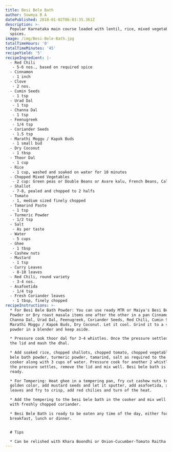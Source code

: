 ```yaml
---
title: Besi Bele Bath
author: Sowmya B A
datePublished: 2018-01-02T06:03:35.361Z
description: >-
  Popular Karnataka main course loaded with lentil, rice, mixed vegetables and
  spices.
image: /img/Besi-Bele-Bath.jpg
totalTimeHours: '0'
totalTimeMinutes: '45'
recipeYield: '5'
recipeIngredient: |-
  - Red Chili
   - 5-6 nos., based on required spice
  - Cinnamon
   - 1 inch
  - Clove
   - 2 nos.
  - Cumin Seeds
   - 1 tsp
  - Urad Dal
   - 1 tsp
  - Channa Dal
   - 1 tsp
  - Feenugreek
   - 1/4 tsp
  - Coriander Seeds
   - 1.5 tsp
  - Marathi Moggu / Kapok Buds
   - 1 small bud
  - Dry Coconut
   - 1 tbsp
  - Thoor Dal
   - 1 cup
  - Rice
   - 1 cup, washed and soaked on water for 10 minutes
  - Chopped Mixed Vegetables
   - 2 cup: Green peas or Double Beans or Avare kalu, French Beans, Cali-flower, Potato, Carrot, Capsicum
  - Shallot
   - 7-8, pealed and chopped to 2 halfs
  - Tomato
   - 1, medium sized finely chopped
  - Tamarind Paste
   - 1 tsp
  - Turmeric Powder
   - 1/2 tsp
  - Salt
   - As per taste
  - Water
   - 5 cups
  - Ghee
   - 1 tbsp
  - Cashew nuts
  - Mustard
   - 1 tsp
  - Curry Leaves
   - 8-10 leaves
  - Red Chili, round variety
   - 3-4 nos.
  - Asafoetida
   - 1/4 tsp
  - Fresh Coriander leaves
   - 1 tbsp, finely chopped
recipeInstructions: >-
  * For Besi Bele Bath Powder: You can use ready MTR or Maiya's Besi Bele Bath
  Powder or Dry roast masala items one after the other in a pan Cinnamon, Clove,
  Channa Dal, Urad Dal, Feenugreek, Coriander Seeds, Red Chili, Cumin Seeds,
  Marathi Moggu / Kapok Buds, Dry Coconut. Let it cool. Grind it to a smooth
  powder in a blender and keep aside.

  * Pressure cook thoor dal for 3-4 whistles. Once the pressure settles remove
  the lid and mash the dhal.

  * Add soaked rice, chopped shallots, chopped tomato, chopped vegetables, besi
  bele bath powder, turmeric powder, tamarind, salt as required to the pressure
  cooker along with 3 cups of water. Pressure cook for another 2 whistles. Once
  the pressure settles, remove the lid and mix well. Besi bele bath is almost
  ready.

  * For Tempering: Heat ghee in a tempering pan, fry cut cashew nuts to light
  golden color, add mustard seeds and let it sputter, add asafoetida, add curry
  leaves and fry to crisp, add red chilies and turn of the heat.

  * Add the tempering to the besi bele bath in the cooker and mix well. Garnish
  with freshly chopped coriander.

  * Besi Bele Bath is ready to be eaten any time of the day, either for
  breakfast, lunch or dinner.


  # Tips

  * Can be relished with Khara Boondhi or Onion-Cucumber-Tomato Raitha
---
```




